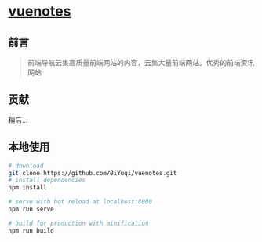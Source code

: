 # [vuenotes](http://loadingmore.com/vuenotes)
## 前言

> 前端导航云集高质量前端网站的内容，云集大量前端网站。优秀的前端资讯网站

## 贡献
稍后...

## 本地使用

``` bash
# download
git clone https://github.com/BiYuqi/vuenotes.git
# install dependencies
npm install

# serve with hot reload at localhost:8080
npm run serve

# build for production with minification
npm run build
```
